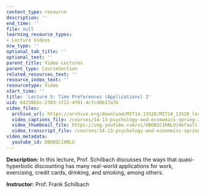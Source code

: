 ```yaml
---
content_type: resource
description: ''
end_time: ''
file: null
learning_resource_types:
- Lecture Videos
ocw_type: ''
optional_tab_title: ''
optional_text: ''
parent_title: Video Lectures
parent_type: CourseSection
related_resources_text: ''
resource_index_text: ''
resourcetype: Video
start_time: ''
title: 'Lecture 5: Time Preferences (Applications) I'
uid: 64238b5c-2703-1f22-4f61-4cfcd0b17a7b
video_files:
  archive_url: https://archive.org/download/MIT14.13S20/MIT14_13S20_lec05_300k.mp4
  video_captions_file: /courses/14-13-psychology-and-economics-spring-2020/a412ebf7b5f4514394e791df551e0a18_bBOBSC16NLU.vtt
  video_thumbnail_file: https://img.youtube.com/vi/bBOBSC16NLU/default.jpg
  video_transcript_file: /courses/14-13-psychology-and-economics-spring-2020/3d2d8d286019041dc1c5d46c61b5c8a6_bBOBSC16NLU.pdf
video_metadata:
  youtube_id: bBOBSC16NLU
---
```


**Description:** In this lecture, Prof. Schilbach discusses the ways that quasi-hyperbolic discounting has many real-world applications for work, exercising, credit cards, drinking, and smoking, among others.

**Instructor:** Prof. Frank Schilbach




